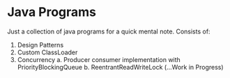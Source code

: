 # Java Programs
Just a collection of java programs for a quick mental note.
Consists of:
1. Design Patterns
2. Custom ClassLoader
3. Concurrency
   a. Producer consumer implementation with PriorityBlockingQueue
   b. ReentrantReadWriteLock (...Work in Progress)
